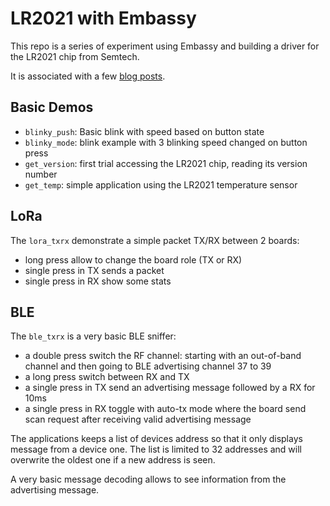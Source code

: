 # LR2021 with Embassy

This repo is a series of experiment using Embassy and building a driver for the LR2021 chip from Semtech.

It is associated with a few [blog posts](https://theclams.github.io/).

## Basic Demos
 - `blinky_push`: Basic blink with speed based on button state
 - `blinky_mode`: blink example with 3 blinking speed changed on button press
 - `get_version`: first trial accessing the LR2021 chip, reading its version number
 - `get_temp`: simple application using the LR2021 temperature sensor

## LoRa

The `lora_txrx` demonstrate a simple packet TX/RX between 2 boards:
 * long press allow to change the board role (TX or RX)
 * single press in TX sends a packet
 * single press in RX show some stats

## BLE

The `ble_txrx` is a very basic BLE sniffer:
 - a double press switch the RF channel: starting with an out-of-band channel and then going to BLE advertising channel 37 to 39
 - a long press switch between RX and TX
 - a single press in TX send an advertising message followed by a RX for 10ms
 - a single press in RX toggle with auto-tx mode where the board send scan request after receiving valid advertising message

The applications keeps a list of devices address so that it only displays message from a device one.
The list is limited to 32 addresses and will overwrite the oldest one if a new address is seen.

A very basic message decoding allows to see information from the advertising message.